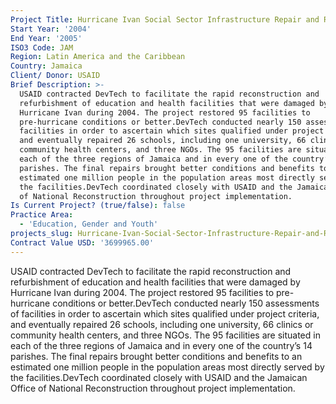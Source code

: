 ```yaml
---
Project Title: Hurricane Ivan Social Sector Infrastructure Repair and Reconstruction
Start Year: '2004'
End Year: '2005'
ISO3 Code: JAM
Region: Latin America and the Caribbean
Country: Jamaica
Client/ Donor: USAID
Brief Description: >-
  USAID contracted DevTech to facilitate the rapid reconstruction and
  refurbishment of education and health facilities that were damaged by
  Hurricane Ivan during 2004. The project restored 95 facilities to
  pre-hurricane conditions or better.DevTech conducted nearly 150 assessments of
  facilities in order to ascertain which sites qualified under project criteria,
  and eventually repaired 26 schools, including one university, 66 clinics or
  community health centers, and three NGOs. The 95 facilities are situated in
  each of the three regions of Jamaica and in every one of the country’s 14
  parishes. The final repairs brought better conditions and benefits to an
  estimated one million people in the population areas most directly served by
  the facilities.DevTech coordinated closely with USAID and the Jamaican Office
  of National Reconstruction throughout project implementation.
Is Current Project? (true/false): false
Practice Area:
  - 'Education, Gender and Youth'
projects_slug: Hurricane-Ivan-Social-Sector-Infrastructure-Repair-and-Reconstruction
Contract Value USD: '3699965.00'
---
```

USAID contracted DevTech to facilitate the rapid reconstruction and refurbishment of education and health facilities that were damaged by Hurricane Ivan during 2004. The project restored 95 facilities to pre-hurricane conditions or better.DevTech conducted nearly 150 assessments of facilities in order to ascertain which sites qualified under project criteria, and eventually repaired 26 schools, including one university, 66 clinics or community health centers, and three NGOs. The 95 facilities are situated in each of the three regions of Jamaica and in every one of the country’s 14 parishes. The final repairs brought better conditions and benefits to an estimated one million people in the population areas most directly served by the facilities.DevTech coordinated closely with USAID and the Jamaican Office of National Reconstruction throughout project implementation.